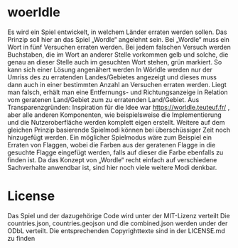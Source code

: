 # woerldle

Es wird ein Spiel entwickelt, in welchem Länder erraten werden sollen.
Das Prinzip soll hier an das Spiel „Wordle“ angelehnt sein. Bei „Wordle“ muss ein Wort in fünf Versuchen erraten werden. Bei jedem falschen Versuch werden Buchstaben, die im Wort an anderer Stelle vorkommen gelb und solche, die genau an dieser Stelle auch im gesuchten Wort stehen, grün markiert. So kann sich einer Lösung angenähert werden
In Wörldle werden nur der Umriss des zu erratenden Landes/Gebietes angezeigt und dieses muss dann auch in einer bestimmten Anzahl an Versuchen erraten werden.
Liegt man falsch, erhält man eine Entfernungs- und Richtungsanzeige in Relation vom geratenen Land/Gebiet zum zu erratenden Land/Gebiet. 
Aus Transparenzgründen: Inspiration für die Idee war https://worldle.teuteuf.fr/ , aber alle anderen Komponenten, wie beispielsweise die Implementierung und die Nutzeroberfläche werden komplett eigen erstellt.
Weitere auf dem gleichen Prinzip basierende Spielmodi können bei überschüssiger Zeit noch hinzugefügt werden. Ein möglicher Spielmodus wäre zum Beispiel ein Erraten von Flaggen, wobei die Farben aus der geratenen Flagge in die gesuchte Flagge eingefügt werden, falls auf dieser die Farbe ebenfalls zu finden ist. Da das Konzept von „Wordle“ recht einfach auf verschiedene Sachverhalte anwendbar ist, sind hier noch viele weitere Modi denkbar.

# License
Das Spiel und der dazugehörige Code wird unter der MIT-Lizenz verteilt
Die countries.json, countries.geojson und die combined.json werden under der ODbL verteilt.
Die entsprechenden Copyrighttexte sind in der LICENSE.md zu finden
